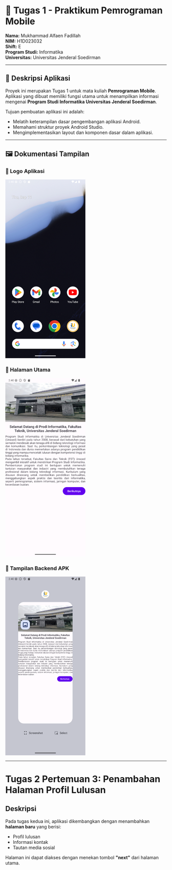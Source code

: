 # 📱 Tugas 1 - Praktikum Pemrograman Mobile  

**Nama:** Mukhammad Alfaen Fadillah  
**NIM:** H1D023032  
**Shift:** E  
**Program Studi:** Informatika  
**Universitas:** Universitas Jenderal Soedirman  

---

## 📖 Deskripsi Aplikasi  
Proyek ini merupakan Tugas 1 untuk mata kuliah **Pemrograman Mobile**.  
Aplikasi yang dibuat memiliki fungsi utama untuk menampilkan informasi mengenai **Program Studi Informatika Universitas Jenderal Soedirman**.  

Tujuan pembuatan aplikasi ini adalah:  
- Melatih keterampilan dasar pengembangan aplikasi Android.  
- Memahami struktur proyek Android Studio.  
- Mengimplementasikan layout dan komponen dasar dalam aplikasi.  

---

## 🖼️ Dokumentasi Tampilan  

### 🔹 Logo Aplikasi  
<img src="https://github.com/alpaenf/H1D023032_MUKHAMMAD-ALFAEN-FADILLAH_TUGAS-1-PERTEMUAN-2-PRAKTIKUM-PEMROGRAMAN-MOBILE/blob/main/H1D023032_MUKHAMMAD-ALFAEN-FADILLAH_TUGAS-1-PERTEMUAN-2-PRAKTIKUM-PEMROGRAMAN-MOBILE-main/app/src/main/res/drawable/App%20Logo.png" width="250">  

### 🔹 Halaman Utama  
<img src="https://github.com/alpaenf/H1D023032_MUKHAMMAD-ALFAEN-FADILLAH_TUGAS-1-PERTEMUAN-2-PRAKTIKUM-PEMROGRAMAN-MOBILE/blob/main/H1D023032_MUKHAMMAD-ALFAEN-FADILLAH_TUGAS-1-PERTEMUAN-2-PRAKTIKUM-PEMROGRAMAN-MOBILE-main/app/src/main/res/drawable/Halaman%20Utama%20App.png" width="250">  

### 🔹 Tampilan Backend APK  
<img src="https://github.com/alpaenf/H1D023032_MUKHAMMAD-ALFAEN-FADILLAH_TUGAS-1-PERTEMUAN-2-PRAKTIKUM-PEMROGRAMAN-MOBILE/blob/main/H1D023032_MUKHAMMAD-ALFAEN-FADILLAH_TUGAS-1-PERTEMUAN-2-PRAKTIKUM-PEMROGRAMAN-MOBILE-main/app/src/main/res/drawable/Backapk%20App.png" width="250">  

---

# Tugas 2 Pertemuan 3: Penambahan Halaman Profil Lulusan

## Deskripsi
Pada tugas kedua ini, aplikasi dikembangkan dengan menambahkan **halaman baru** yang berisi:
- Profil lulusan
- Informasi kontak
- Tautan media sosial

Halaman ini dapat diakses dengan menekan tombol **"next"** dari halaman utama.


